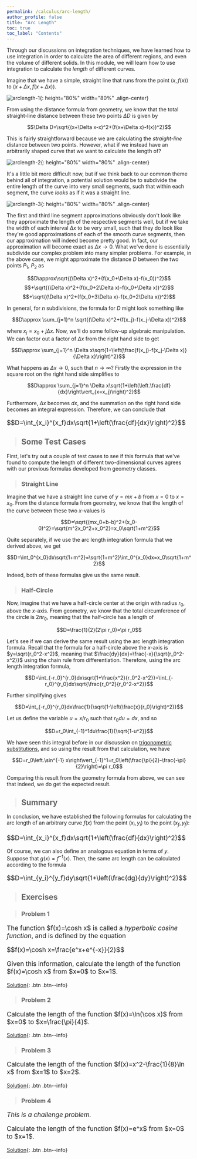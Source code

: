 ```yaml
---
permalink: /calculus/arc-length/
author_profile: false
title: "Arc Length"
toc: true
toc_label: "Contents"
---
```


Through our discussions on integration techniques, we have learned how to use integration in order to calculate the area of different regions, and even the volume of different solids. In this module, we will learn how to use integration to calculate the _length_ of different curves.

Imagine that we have a simple, straight line that runs from the point $(x, f(x))$ to $(x+\Delta x, f(x+\Delta x))$.

![arclength-1](/assets/images/arclength-1.png){: height="80%" width="80%" .align-center}

From using the distance formula from geometry, we know that the total straight-line distance between these two points $\Delta D$ is given by 

$$\Delta D=\sqrt{(x+\Delta x-x)^2+(f(x+\Delta x)-f(x))^2}$$

This is fairly straightforward because we are calculating the _straight-line_ distance between two points. However, what if we instead have an arbitrarily shaped curve that we want to calculate the length of?

![arclength-2](/assets/images/arclength-2.png){: height="80%" width="80%" .align-center}

It's a little bit more difficult now, but if we think back to our common theme behind all of integration, a potential solution would be to subdivide the entire length of the curve into very small segments, such that within each segment, the curve _looks_ as if it was a straight line.

![arclength-3](/assets/images/arclength-3.png){: height="80%" width="80%" .align-center}

The first and third line segment approximations obviously don't look like they approximate the length of the respective segments well, but if we take the width of each interval $\Delta x$ to be very small, such that they do look like they're good approximations of each of the smooth curve segments, then our approximation will indeed become pretty good. In fact, our approximation will become exact as $\Delta x\rightarrow 0$. What we've done is essentially subdivide our complex problem into many simpler problems. For example, in the above case, we might approximate the distance $D$ between the two points $P_1$, $P_2$ as

$$D\approx\sqrt{(\Delta x)^2+(f(x_0+\Delta x)-f(x_0))^2}$$
$$+\sqrt{(\Delta x)^2+(f(x_0+2\Delta x)-f(x_0+\Delta x))^2}$$
$$+\sqrt{(\Delta x)^2+(f(x_0+3\Delta x)-f(x_0+2\Delta x))^2}$$

In general, for $n$ subdivisions, the formula for $D$ might look something like

$$D\approx \sum_{j=1}^n \sqrt{(\Delta x)^2+(f(x_j)-f(x_j-\Delta x))^2}$$

where $x_j=x_0+j\Delta x$. Now, we'll do some follow-up algebraic manipulation. We can factor out a factor of $\Delta x$ from the right hand side to get

$$D\approx \sum_{j=1}^n \Delta x\sqrt{1+\left(\frac{f(x_j)-f(x_j-\Delta x)}{\Delta x}\right)^2}$$

What happens as $\Delta x\rightarrow 0$, such that $n\rightarrow \infty$? Firstly the expression in the square root on the right hand side simplifies to

$$D\approx \sum_{j=1}^n \Delta x\sqrt{1+\left(\left.\frac{df}{dx}\right\vert_{x=x_j}\right)^2}$$

Furthermore, $\Delta x$ becomes $dx$, and the summation on the right hand side becomes an integral expression. Therefore, we can conclude that

<div class="notice--success">
<p style="font-size:13pt">$$D=\int_{x_i}^{x_f}dx\sqrt{1+\left(\frac{df}{dx}\right)^2}$$</p>
</div>

> ## Some Test Cases

First, let's try out a couple of test cases to see if this formula that we've found to compute the length of different two-dimensional curves agrees with our previous formulas developed from geometry classes.

> ### Straight Line

Imagine that we have a straight line curve of $y=mx+b$ from $x=0$ to $x=x_0$. From the distance formula from geometry, we know that the length of the curve between these two $x$-values is

$$D=\sqrt{(mx_0+b-b)^2+(x_0-0)^2}=\sqrt{m^2x_0^2+x_0^2}=x_0\sqrt{1+m^2}$$

Quite separately, if we use the arc length integration formula that we derived above, we get

$$D=\int_0^{x_0}dx\sqrt{1+m^2}=\sqrt{1+m^2}\int_0^{x_0}dx=x_0\sqrt{1+m^2}$$

Indeed, both of these formulas give us the same result.

> ### Half-Circle

Now, imagine that we have a half-circle center at the origin with radius $r_0$, above the $x$-axis. From geometry, we know that the total circumference of the circle is $2\pi r_0$, meaning that the half-circle has a length of

$$D=\frac{1}{2}(2\pi r_0)=\pi r_0$$

Let's see if we can derive the same result using the arc length integration formula. Recall that the formula for a half-circle above the $x$-axis is $y=\sqrt{r_0^2-x^2}$, meaning that $\frac{dy}{dx}=\frac{-x}{\sqrt{r_0^2-x^2}}$ using the chain rule from differentiation. Therefore, using the arc length integration formula,

$$D=\int_{-r_0}^{r_0}dx\sqrt{1+\frac{x^2}{r_0^2-x^2}}=\int_{-r_0}^{r_0}dx\sqrt{\frac{r_0^2}{r_0^2-x^2}}$$

Further simplifying gives

$$D=\int_{-r_0}^{r_0}dx\frac{1}{\sqrt{1-\left(\frac{x}{r_0}\right)^2}}$$

Let us define the variable $u=x/r_0$ such that $r_0 du=dx$, and so

$$D=r_0\int_{-1}^1du\frac{1}{\sqrt{1-u^2}}$$

We have seen this integral before in our discussion on [trigonometric substitutions](/calculus/integrals-rational-functions/index.html#integrals-involving-a2-x2), and so using the result from that calculation, we have

$$D=r_0\left.\sin^{-1} x\right\vert_{-1}^1=r_0\left(\frac{\pi}{2}-\frac{-\pi}{2}\right)=\pi r_0$$

Comparing this result from the geometry formula from above, we can see that indeed, we do get the expected result.

> ## Summary

In conclusion, we have established the following formulas for calculating the arc length of an arbitrary curve $f(x)$ from the point $(x_i, y_i)$ to the point $(x_f, y_f)$:

<div class="notice--success">
<p style="font-size:13pt">$$D=\int_{x_i}^{x_f}dx\sqrt{1+\left(\frac{df}{dx}\right)^2}$$</p>
</div>

Of course, we can also define an analogous equation in terms of $y$. Suppose that $g(x)=f^{-1}(x)$. Then, the same arc length can be calculated according to the formula

<div class="notice--success">
<p style="font-size:13pt">$$D=\int_{y_i}^{y_f}dy\sqrt{1+\left(\frac{dg}{dy}\right)^2}$$</p>
</div>

> ## Exercises

> ### Problem 1

<p style="font-size:13pt">The function $f(x)=\cosh x$ is called a <em>hyperbolic cosine function</em>, and is defined by the equation</p>
<p style="font-size:13pt">$$f(x)=\cosh x=\frac{e^x+e^{-x}}{2}$$</p>
<p style="font-size:13pt">Given this information, calculate the length of the function $f(x)=\cosh x$ from $x=0$ to $x=1$.</p>

[Solution](/calculus/arc-length-sol/index.html#problem-1){: .btn .btn--info}

> ### Problem 2

<p style="font-size:13pt">Calculate the length of the function $f(x)=\ln(\cos x)$ from $x=0$ to $x=\frac{\pi}{4}$.</p>

[Solution](/calculus/arc-length-sol/index.html#problem-2){: .btn .btn--info}

> ### Problem 3

<p style="font-size:13pt">Calculate the length of the function $f(x)=x^2-\frac{1}{8}\ln x$ from $x=1$ to $x=2$.</p>

[Solution](/calculus/arc-length-sol/index.html#problem-3){: .btn .btn--info}

> ### Problem 4

<p style="font-size:13pt"><em>This is a challenge problem.</em></p>
<p style="font-size:13pt">Calculate the length of the function $f(x)=e^x$ from $x=0$ to $x=1$.</p>

[Solution](/calculus/arc-length-sol/index.html#problem-4){: .btn .btn--info}